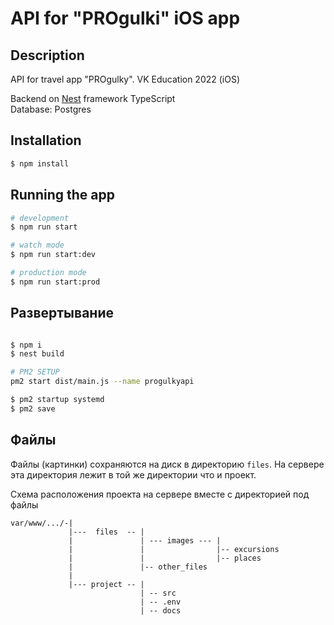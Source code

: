 # API for "PROgulki" iOS app

## Description

API for travel app "PROgulky". VK Education 2022 (iOS)

Backend on
[Nest](https://github.com/nestjs/nest) framework TypeScript
<br>
Database: Postgres

## Installation

```bash
$ npm install
```

## Running the app

```bash
# development
$ npm run start

# watch mode
$ npm run start:dev

# production mode
$ npm run start:prod
```

## Развертывание
```bash

$ npm i
$ nest build

# PM2 SETUP
pm2 start dist/main.js --name progulkyapi

$ pm2 startup systemd
$ pm2 save

```

## Файлы
Файлы (картинки) сохраняются на диск в директорию ```files```. На сервере эта директория
лежит в той же директории что и проект. 

Схема расположения проекта на сервере вместе с директорией под файлы
```
var/www/.../-|
             |---  files  -- |
             |               | --- images --- |
             |               |                |-- excursions
             |               |                |-- places
             |               |-- other_files
             |                 
             |--- project -- |
                             | -- src
                             | -- .env
                             | -- docs
```

